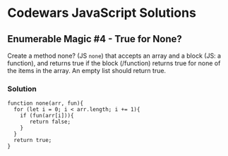 # Codewars JavaScript Solutions

## Enumerable Magic #4 - True for None?

Create a method none? (JS `none`) that accepts an array and a block (JS: a function), and returns true if the block (/function) returns true for none of the items in the array. An empty list should return true.

### Solution

```
function none(arr, fun){
  for (let i = 0; i < arr.length; i += 1){
    if (fun(arr[i])){
       return false;
    }
  }
  return true;
}
```
